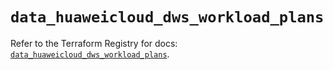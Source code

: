 # `data_huaweicloud_dws_workload_plans`

Refer to the Terraform Registry for docs: [`data_huaweicloud_dws_workload_plans`](https://registry.terraform.io/providers/huaweicloud/huaweicloud/1.71.1/docs/data-sources/dws_workload_plans).
